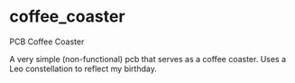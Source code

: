 # coffee_coaster
PCB Coffee Coaster


A very simple (non-functional) pcb that serves as a coffee coaster. Uses a Leo constellation to reflect my birthday. 
